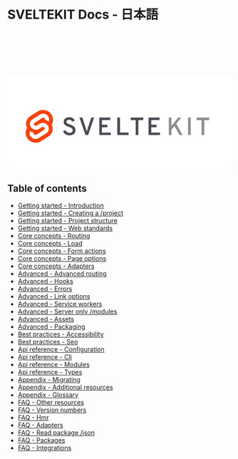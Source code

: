 # SVELTEKIT Docs - 日本語

<img src="../../../images/sveltekit.webp" style="display: flex;
justify-content: center; padding-top: 100px;" />

<nav id="toc" role="doc-toc">

## Table of contents

- [Getting started - Introduction](./docs/10-getting-started/10-introduction.html)
- [Getting started - Creating a /project](./docs/10-getting-started/20-creating-a-project.html)
- [Getting started - Project structure](./docs/10-getting-started/30-project-structure.html)
- [Getting started - Web standards](./docs/10-getting-started/40-web-standards.html)
- [Core concepts - Routing](./docs/20-core-concepts/10-routing.html)
- [Core concepts - Load](./docs/20-core-concepts/20-load.html)
- [Core concepts - Form actions](./docs/20-core-concepts/30-form-actions.html)
- [Core concepts - Page options](./docs/20-core-concepts/40-page-options.html)
- [Core concepts - Adapters](./docs/20-core-concepts/50-adapters.html)
- [Advanced - Advanced routing](./docs/30-advanced/10-advanced-routing.html)
- [Advanced - Hooks](./docs/30-advanced/20-hooks.html)
- [Advanced - Errors](./docs/30-advanced/25-errors.html)
- [Advanced - Link options](./docs/30-advanced/30-link-options.html)
- [Advanced - Service workers](./docs/30-advanced/40-service-workers.html)
- [Advanced - Server only /modules](./docs/30-advanced/50-server-only-modules.html)
- [Advanced - Assets](./docs/30-advanced/60-assets.html)
- [Advanced - Packaging](./docs/30-advanced/70-packaging.html)
- [Best practices - Accessibility](./docs/40-best-practices/10-accessibility.html)
- [Best practices - Seo](./docs/40-best-practices/20-seo.html)
- [Api reference - Configuration](./docs/50-api-reference/10-configuration.html)
- [Api reference - Cli](./docs/50-api-reference/20-cli.html)
- [Api reference - Modules](./docs/50-api-reference/30-modules.html)
- [Api reference - Types](./docs/50-api-reference/40-types.html)
- [Appendix - Migrating](./docs/60-appendix/10-migrating.html)
- [Appendix - Additional resources](./docs/60-appendix/20-additional-resources.html)
- [Appendix - Glossary](./docs/60-appendix/30-glossary.html)
- [FAQ - Other resources](./faq/00-other-resources.html)
- [FAQ - Version numbers](./faq/10-version-numbers.html)
- [FAQ - Hmr](./faq/20-hmr.html)
- [FAQ - Adapters](./faq/40-adapters.html)
- [FAQ - Read package /json](./faq/60-read-package-json.html)
- [FAQ - Packages](./faq/70-packages.html)
- [FAQ - Integrations](./faq/80-integrations.html)

</nav>
